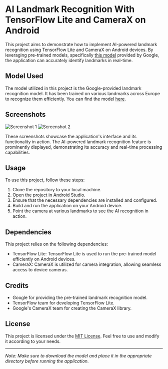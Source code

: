 # AI Landmark Recognition With TensorFlow Lite and CameraX on Android

This project aims to demonstrate how to implement AI-powered landmark recognition using TensorFlow Lite and CameraX on Android devices. By leveraging pre-trained models, specifically [this model](https://www.kaggle.com/models/google/landmarks/frameworks/tensorFlow1/variations/classifier-europe-v1) provided by Google, the application can accurately identify landmarks in real-time.

## Model Used
The model utilized in this project is the Google-provided landmark recognition model. It has been trained on various landmarks across Europe to recognize them efficiently. You can find the model [here](https://www.kaggle.com/models/google/landmarks/frameworks/tensorFlow1/variations/classifier-europe-v1).

## Screenshots

![Screenshot 1](screenshots/screenshot1.png)
![Screenshot 2](screenshots/screenshot2.png)

These screenshots showcase the application's interface and its functionality in action. The AI-powered landmark recognition feature is prominently displayed, demonstrating its accuracy and real-time processing capabilities.

## Usage
To use this project, follow these steps:

1. Clone the repository to your local machine.
2. Open the project in Android Studio.
3. Ensure that the necessary dependencies are installed and configured.
4. Build and run the application on your Android device.
5. Point the camera at various landmarks to see the AI recognition in action.

## Dependencies
This project relies on the following dependencies:

- TensorFlow Lite: TensorFlow Lite is used to run the pre-trained model efficiently on Android devices.
- CameraX: CameraX is utilized for camera integration, allowing seamless access to device cameras.

## Credits
- Google for providing the pre-trained landmark recognition model.
- TensorFlow team for developing TensorFlow Lite.
- Google's CameraX team for creating the CameraX library.

## License
This project is licensed under the [MIT License](LICENSE). Feel free to use and modify it according to your needs.

---

*Note: Make sure to download the model and place it in the appropriate directory before running the application.*